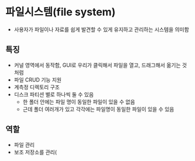 # 파일시스템(file system)
- 사용자가 파일이나 자료를 쉽게 발견할 수 있게 유지하고 관리하는 시스템을 의미함

## 특징
- 커널 영역에서 동작함, GUI로 우리가 클릭해서 파일을 열고, 드래그해서 옮기는 것 처럼
- 파일 CRUD 기능 지원
- 계측정 디렉토리 구조
- 디스크 파티션 별로 하나씩 둘 수 있음
  - 한 폴더 안에는 파일 명이 동일한 파일이 있을 수 없음
  - 근데 폴더 여러개가 있고 각각에는 파일명이 동일한 파일이 있을 수 있음

## 역할
- 파일 관리
- 보조 저장소를 관리(
